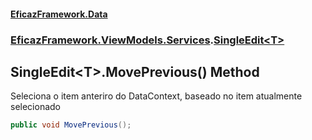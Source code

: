 #### [EficazFramework.Data](EficazFrameworkData.md 'EficazFramework Data')
### [EficazFramework.ViewModels.Services](EficazFrameworkData.md#EficazFramework_ViewModels_Services 'EficazFramework.ViewModels.Services').[SingleEdit&lt;T&gt;](SingleEdit_T_.md 'EficazFramework.ViewModels.Services.SingleEdit&lt;T&gt;')
## SingleEdit&lt;T&gt;.MovePrevious() Method
Seleciona o item anteriro do DataContext, baseado no item atualmente selecionado  
```csharp
public void MovePrevious();
```
